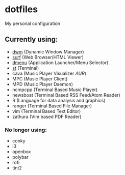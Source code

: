 # dotfiles

My personal configuration

## Currently using:

* [dwm](https://gitlab.com/rafa_99/dwm) (Dynamic Window Manager)
* [surf](https://gitlab.com/rafa_99/surf) (Web Browser/HTML Viewer)
* [dmenu](https://gitlab.com/rafa_99/dmenu) (Application Launcher/Menu Selector)
* [st](https://gitlab.com/rafa_99/st) (Terminal)
* cava (Music Player Visualizer *AUR*)
* MPC (Music Player Client)
* MPD (Music Player Daemon)
* ncmpcpp (Terminal Based Music Player)
* newsboat (Terminal Based RSS Feed/Atom Reader)
* R (Language for data analysis and graphics)
* ranger (Terminal Based File Manager)
* vim (Terminal Based Text Editor)
* zathura (Vim based PDF Reader)



### No longer using:

* conky
* i3
* openbox
* polybar
* rofi
* tint2
